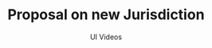 ---
layout: embed
permalink: apps/minting/business-processes/jurisdiction/ux-videos
lang: en
page_id: apps-minting-business-processes-jurisdiction-video


title: Proposal on new Jurisdiction
subtitle: UI Videos
backUrl: /apps/minting/business-processes/jurisdiction

description: Diagrams
---